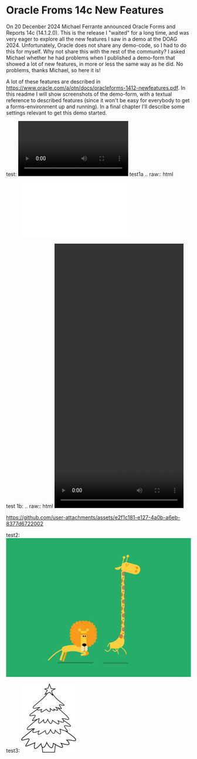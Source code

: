 # Oracle Froms 14c New Features
 
On 20 Decenber 2024 Michael Ferrante announced Oracle Forms and Reports 14c (14.1.2.0). This is the release I "waited" for a long time, and was very eager to explore all the new features I saw in a demo at the DOAG 2024. Unfortunately, Oracle does not share any demo-code, so I had to do this for myself.
Why not share this with the rest of the community? I asked Michael whether he had problems when I published a demo-form that showed a lot of new features, in more or less the same way as he did. No problems, thanks Michael, so here it is!

A lot of these features are described in https://www.oracle.com/a/otn/docs/oracleforms-1412-newfeatures.pdf. In this readme I will show screenshots of the demo-form, with a textual reference to described features (since it won't be easy for everybody to get a forms-environment up and running).
In a final chapter I'll describe some settings relevant to get this demo started.

test:
![](test.mp4)
test1a
.. raw:: html
<figure class="video_container">
  <iframe src="test.mp4" frameborder="0" allowfullscreen="true"> 
</iframe>
</figure>
test 1b:
.. raw:: html
 <video src="https://github.com/robdebets/Oracle-Froms-14c-New-Features/blob/main/test.mp4"  width="352" height="720"></video>


https://github.com/user-attachments/assets/e2f1c181-e127-4a0b-a6eb-8377d6722002


test2:
![](test2.gif)

test3:
![](test3.gif)
